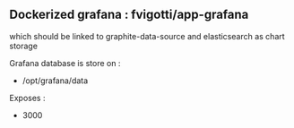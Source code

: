 Dockerized grafana : fvigotti/app-grafana 
---
which should be linked to graphite-data-source and elasticsearch as chart storage

Grafana database is store on :  
 - /opt/grafana/data
 
Exposes : 
 - 3000
 

